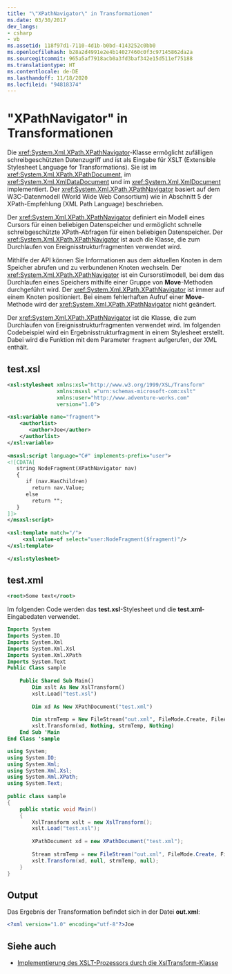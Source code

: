 ```yaml
---
title: "\"XPathNavigator\" in Transformationen"
ms.date: 03/30/2017
dev_langs:
- csharp
- vb
ms.assetid: 118f97d1-7110-4d1b-b0bd-4143252c0bb0
ms.openlocfilehash: b28a2d4991e2e4b14027460c0f3c97145862da2a
ms.sourcegitcommit: 965a5af7918acb0a3fd3baf342e15d511ef75188
ms.translationtype: HT
ms.contentlocale: de-DE
ms.lasthandoff: 11/18/2020
ms.locfileid: "94818374"
---
```

# <a name="xpathnavigator-in-transformations"></a>"XPathNavigator" in Transformationen
Die <xref:System.Xml.XPath.XPathNavigator>-Klasse ermöglicht zufälligen schreibgeschützten Datenzugriff und ist als Eingabe für XSLT (Extensible Stylesheet Language for Transformations). Sie ist im <xref:System.Xml.XPath.XPathDocument>, im <xref:System.Xml.XmlDataDocument> und im <xref:System.Xml.XmlDocument> implementiert. Der <xref:System.Xml.XPath.XPathNavigator> basiert auf dem W3C-Datenmodell (World Wide Web Consortium) wie in Abschnitt 5 der XPath-Empfehlung (XML Path Language) beschrieben.  
  
 Der <xref:System.Xml.XPath.XPathNavigator> definiert ein Modell eines Cursors für einen beliebigen Datenspeicher und ermöglicht schnelle schreibgeschützte XPath-Abfragen für einen beliebigen Datenspeicher. Der <xref:System.Xml.XPath.XPathNavigator> ist auch die Klasse, die zum Durchlaufen von Ereignisstrukturfragmenten verwendet wird.  
  
 Mithilfe der API können Sie Informationen aus dem aktuellen Knoten in dem Speicher abrufen und zu verbundenen Knoten wechseln. Der <xref:System.Xml.XPath.XPathNavigator> ist ein Cursorstilmodell, bei dem das Durchlaufen eines Speichers mithilfe einer Gruppe von **Move**-Methoden durchgeführt wird. Der <xref:System.Xml.XPath.XPathNavigator> ist immer auf einem Knoten positioniert. Bei einem fehlerhaften Aufruf einer **Move**-Methode wird der <xref:System.Xml.XPath.XPathNavigator> nicht geändert.  
  
 Der <xref:System.Xml.XPath.XPathNavigator> ist die Klasse, die zum Durchlaufen von Ereignisstrukturfragmenten verwendet wird. Im folgenden Codebeispiel wird ein Ergebnisstrukturfragment in einem Stylesheet erstellt. Dabei wird die Funktion mit dem Parameter `fragment` aufgerufen, der XML enthält.  
  
## <a name="testxsl"></a>test.xsl  
  
```xml  
<xsl:stylesheet xmlns:xsl="http://www.w3.org/1999/XSL/Transform"  
                xmlns:msxsl ="urn:schemas-microsoft-com:xslt"  
                xmlns:user="http://www.adventure-works.com"  
                version="1.0">  
  
<xsl:variable name="fragment">  
    <authorlist>  
       <author>Joe</author>  
    </authorlist>  
</xsl:variable>  
  
<msxsl:script language="C#" implements-prefix="user">  
<![CDATA[  
   string NodeFragment(XPathNavigator nav)  
   {  
      if (nav.HasChildren)  
        return nav.Value;  
      else  
        return "";  
   }  
]]>  
</msxsl:script>  
  
<xsl:template match="/">  
     <xsl:value-of select="user:NodeFragment($fragment)"/>  
</xsl:template>  
  
</xsl:stylesheet>  
```  
  
## <a name="testxml"></a>test.xml  
  
```xml  
<root>Some text</root>  
```  
  
 Im folgenden Code werden das **test.xsl**-Stylesheet und die **test.xml**-Eingabedaten verwendet.  
  
```vb  
Imports System  
Imports System.IO  
Imports System.Xml  
Imports System.Xml.Xsl  
Imports System.Xml.XPath  
Imports System.Text  
Public Class sample  
  
    Public Shared Sub Main()  
        Dim xslt As New XslTransform()  
        xslt.Load("test.xsl")  
  
        Dim xd As New XPathDocument("test.xml")  
  
        Dim strmTemp = New FileStream("out.xml", FileMode.Create, FileAccess.ReadWrite)  
        xslt.Transform(xd, Nothing, strmTemp, Nothing)  
    End Sub 'Main  
End Class 'sample  
```  
  
```csharp  
using System;  
using System.IO;  
using System.Xml;  
using System.Xml.Xsl;  
using System.Xml.XPath;  
using System.Text;  
  
public class sample  
{  
    public static void Main()  
    {  
        XslTransform xslt = new XslTransform();  
        xslt.Load("test.xsl");  
  
        XPathDocument xd = new XPathDocument("test.xml");  
  
        Stream strmTemp = new FileStream("out.xml", FileMode.Create, FileAccess.ReadWrite);  
        xslt.Transform(xd, null, strmTemp, null);  
    }  
}  
```  
  
## <a name="output"></a>Output  
 Das Ergebnis der Transformation befindet sich in der Datei **out.xml**:  
  
```xml  
<?xml version="1.0" encoding="utf-8"?>Joe  
```  
  
## <a name="see-also"></a>Siehe auch

- [Implementierung des XSLT-Prozessors durch die XslTransform-Klasse](xsltransform-class-implements-the-xslt-processor.md)
